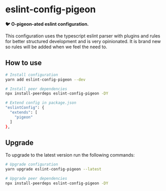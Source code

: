 # eslint-config-pigeon

**:bird: O-pigeon-ated eslint configuration.**

This configuration uses the typescript eslint parser with plugins and rules for
better structured development and is very opinionated.
It is brand new so rules will be added when we feel the need to.

## How to use
```sh
# Install configuration
yarn add eslint-config-pigeon --dev

# Install peer dependencies
npx install-peerdeps eslint-config-pigeon -DY

# Extend config in package.json
"eslintConfig": {
  "extends": [
    "pigeon"
  ]
},
```

## Upgrade
To upgrade to the latest version run the following commands:
```sh
# Upgrade configuration
yarn upgrade eslint-config-pigeon --latest

# Upgrade peer dependencies
npx install-peerdeps eslint-config-pigeon -DY
```
